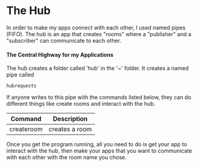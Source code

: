 # The Hub

In order to make my apps connect with each other, I used named pipes (FIFO). The hub is an app
that creates "rooms" where a "publisher" and a "subscriber" can communicate to each other.

#### The Central Highway for my Applications

The hub creates a folder called 'hub' in the '~' folder. It creates a named pipe called 

```
hubrequests
```

If anyone writes to this pipe with the commands listed below, they can do different things
like create rooms and interact with the hub.

|Command|Description|
|---|---|
|createroom <room name>|creates a room|

Once you get the program running, all you need to do is get your app to interact with the hub,
then make your apps that you want to communicate with each other with the room name you chose.
